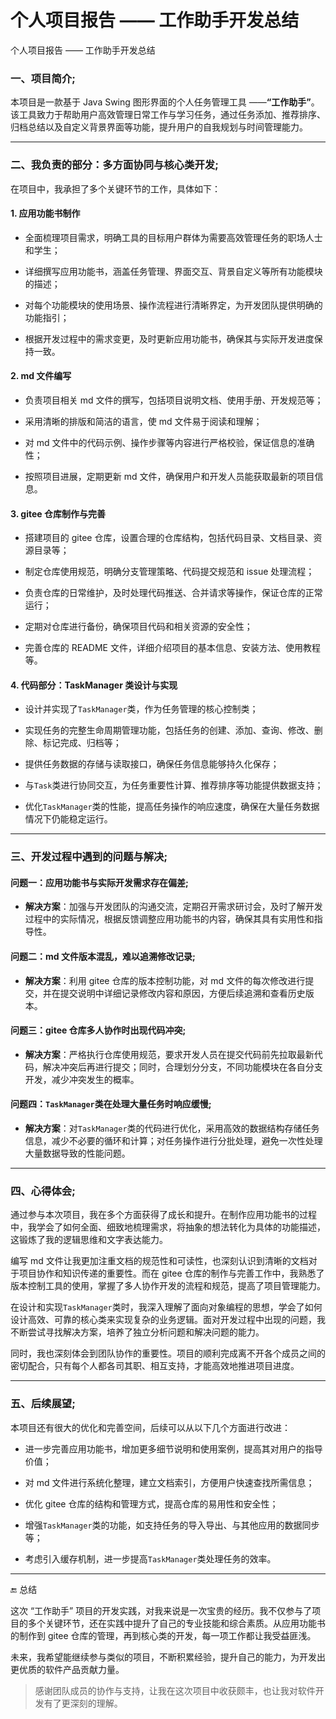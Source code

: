 # 个人项目报告 —— 工作助手开发总结

个人项目报告 —— 工作助手开发总结



### 一、项目简介;

本项目是一款基于 Java Swing 图形界面的个人任务管理工具 ——**“工作助手”**。该工具致力于帮助用户高效管理日常工作与学习任务，通过任务添加、推荐排序、归档总结以及自定义背景界面等功能，提升用户的自我规划与时间管理能力。




***

### 二、我负责的部分：多方面协同与核心类开发;

在项目中，我承担了多个关键环节的工作，具体如下：


#### 1. **应用功能书制作**



*   全面梳理项目需求，明确工具的目标用户群体为需要高效管理任务的职场人士和学生；


*   详细撰写应用功能书，涵盖任务管理、界面交互、背景自定义等所有功能模块的描述；


*   对每个功能模块的使用场景、操作流程进行清晰界定，为开发团队提供明确的功能指引；


*   根据开发过程中的需求变更，及时更新应用功能书，确保其与实际开发进度保持一致。


#### 2. **md 文件编写**



*   负责项目相关 md 文件的撰写，包括项目说明文档、使用手册、开发规范等；


*   采用清晰的排版和简洁的语言，使 md 文件易于阅读和理解；


*   对 md 文件中的代码示例、操作步骤等内容进行严格校验，保证信息的准确性；


*   按照项目进展，定期更新 md 文件，确保用户和开发人员能获取最新的项目信息。


#### 3. **gitee 仓库制作与完善**



*   搭建项目的 gitee 仓库，设置合理的仓库结构，包括代码目录、文档目录、资源目录等；


*   制定仓库使用规范，明确分支管理策略、代码提交规范和 issue 处理流程；


*   负责仓库的日常维护，及时处理代码推送、合并请求等操作，保证仓库的正常运行；


*   定期对仓库进行备份，确保项目代码和相关资源的安全性；


*   完善仓库的 README 文件，详细介绍项目的基本信息、安装方法、使用教程等。


#### 4. **代码部分：TaskManager 类设计与实现**



*   设计并实现了`TaskManager`类，作为任务管理的核心控制类；


*   实现任务的完整生命周期管理功能，包括任务的创建、添加、查询、修改、删除、标记完成、归档等；


*   提供任务数据的存储与读取接口，确保任务信息能够持久化保存；


*   与`Task`类进行协同交互，为任务重要性计算、推荐排序等功能提供数据支持；


*   优化`TaskManager`类的性能，提高任务操作的响应速度，确保在大量任务数据情况下仍能稳定运行。




***

### 三、开发过程中遇到的问题与解决;

#### 问题一：应用功能书与实际开发需求存在偏差;



*   **解决方案**：加强与开发团队的沟通交流，定期召开需求研讨会，及时了解开发过程中的实际情况，根据反馈调整应用功能书的内容，确保其具有实用性和指导性。


#### 问题二：md 文件版本混乱，难以追溯修改记录;



*   **解决方案**：利用 gitee 仓库的版本控制功能，对 md 文件的每次修改进行提交，并在提交说明中详细记录修改内容和原因，方便后续追溯和查看历史版本。


#### 问题三：gitee 仓库多人协作时出现代码冲突;



*   **解决方案**：严格执行仓库使用规范，要求开发人员在提交代码前先拉取最新代码，解决冲突后再进行提交；同时，合理划分分支，不同功能模块在各自分支开发，减少冲突发生的概率。


#### 问题四：`TaskManager`类在处理大量任务时响应缓慢;



*   **解决方案**：对`TaskManager`类的代码进行优化，采用高效的数据结构存储任务信息，减少不必要的循环和计算；对任务操作进行分批处理，避免一次性处理大量数据导致的性能问题。




***

### 四、心得体会;

通过参与本次项目，我在多个方面获得了成长和提升。在制作应用功能书的过程中，我学会了如何全面、细致地梳理需求，将抽象的想法转化为具体的功能描述，这锻炼了我的逻辑思维和文字表达能力。


编写 md 文件让我更加注重文档的规范性和可读性，也深刻认识到清晰的文档对于项目协作和知识传递的重要性。而在 gitee 仓库的制作与完善工作中，我熟悉了版本控制工具的使用，掌握了多人协作开发的流程和规范，提高了项目管理能力。


在设计和实现`TaskManager`类时，我深入理解了面向对象编程的思想，学会了如何设计高效、可靠的核心类来实现复杂的业务逻辑。面对开发过程中出现的问题，我不断尝试寻找解决方案，培养了独立分析问题和解决问题的能力。


同时，我也深刻体会到团队协作的重要性。项目的顺利完成离不开各个成员之间的密切配合，只有每个人都各司其职、相互支持，才能高效地推进项目进度。




***

### 五、后续展望;

本项目还有很大的优化和完善空间，后续可以从以下几个方面进行改进：




*   进一步完善应用功能书，增加更多细节说明和使用案例，提高其对用户的指导价值；


*   对 md 文件进行系统化整理，建立文档索引，方便用户快速查找所需信息；


*   优化 gitee 仓库的结构和管理方式，提高仓库的易用性和安全性；


*   增强`TaskManager`类的功能，如支持任务的导入导出、与其他应用的数据同步等；


*   考虑引入缓存机制，进一步提高`TaskManager`类处理任务的效率。




***

🔚 总结



这次 “工作助手” 项目的开发实践，对我来说是一次宝贵的经历。我不仅参与了项目的多个关键环节，还在实践中提升了自己的专业技能和综合素质。从应用功能书的制作到 gitee 仓库的管理，再到核心类的开发，每一项工作都让我受益匪浅。


未来，我希望能继续参与类似的项目，不断积累经验，提升自己的能力，为开发出更优质的软件产品贡献力量。


> 感谢团队成员的协作与支持，让我在这次项目中收获颇丰，也让我对软件开发有了更深刻的理解。

